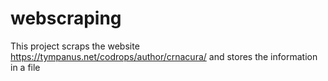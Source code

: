 # webscraping
This project scraps the website https://tympanus.net/codrops/author/crnacura/ and stores the information in a file
